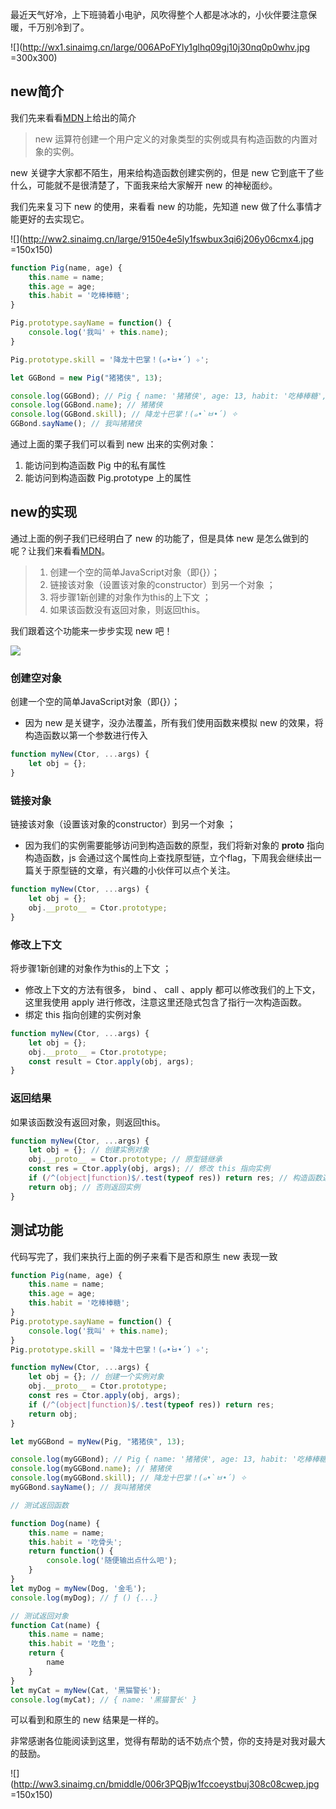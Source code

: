 最近天气好冷，上下班骑着小电驴，风吹得整个人都是冰冰的，小伙伴要注意保暖，千万别冷到了。

![](http://wx1.sinaimg.cn/large/006APoFYly1glhq09gj10j30nq0p0whv.jpg =300x300)

## new简介

我们先来看看[MDN](https://developer.mozilla.org/zh-CN/docs/Web/JavaScript/Reference/Operators/new)上给出的简介

> new 运算符创建一个用户定义的对象类型的实例或具有构造函数的内置对象的实例。

new 关键字大家都不陌生，用来给构造函数创建实例的，但是 new 它到底干了些什么，可能就不是很清楚了，下面我来给大家解开 new 的神秘面纱。

我们先来复习下 new 的使用，来看看 new 的功能，先知道 new 做了什么事情才能更好的去实现它。

![](http://ww2.sinaimg.cn/large/9150e4e5ly1fswbux3qi6j206y06cmx4.jpg =150x150)

```js
function Pig(name, age) {
    this.name = name;
    this.age = age;
    this.habit = '吃棒棒糖';
}

Pig.prototype.sayName = function() {
    console.log('我叫' + this.name);
}

Pig.prototype.skill = '降龙十巴掌！(๑•̀ㅂ•́) ✧';

let GGBond = new Pig("猪猪侠", 13);

console.log(GGBond); // Pig { name: '猪猪侠', age: 13, habit: '吃棒棒糖', __proto__: Object }
console.log(GGBond.name); // 猪猪侠
console.log(GGBond.skill); // 降龙十巴掌！(๑•̀ㅂ•́) ✧
GGBond.sayName(); // 我叫猪猪侠
```

通过上面的栗子我们可以看到 new 出来的实例对象：
1. 能访问到构造函数 Pig 中的私有属性
2. 能访问到构造函数 Pig.prototype 上的属性

## new的实现

通过上面的例子我们已经明白了 new 的功能了，但是具体 new 是怎么做到的呢？让我们来看看[MDN](https://developer.mozilla.org/zh-CN/docs/Web/JavaScript/Reference/Operators/new)。

> 1. 创建一个空的简单JavaScript对象（即{}）；
> 2. 链接该对象（设置该对象的constructor）到另一个对象 ；
> 3. 将步骤1新创建的对象作为this的上下文 ；
> 4. 如果该函数没有返回对象，则返回this。

我们跟着这个功能来一步步实现 new 吧！

![](http://wx1.sinaimg.cn/large/ceeb653ely1g1vn34rcc0g209406uqq3.gif)

### 创建空对象

创建一个空的简单JavaScript对象（即{}）；
- 因为 new 是关键字，没办法覆盖，所有我们使用函数来模拟 new 的效果，将构造函数以第一个参数进行传入

```js
function myNew(Ctor, ...args) {
    let obj = {}; 
}
```

### 链接对象

链接该对象（设置该对象的constructor）到另一个对象 ；
- 因为我们的实例需要能够访问到构造函数的原型，我们将新对象的 __proto__ 指向构造函数，js 会通过这个属性向上查找原型链，立个flag，下周我会继续出一篇关于原型链的文章，有兴趣的小伙伴可以点个关注。

```js
function myNew(Ctor, ...args) {
    let obj = {}; 
    obj.__proto__ = Ctor.prototype;
}
```

### 修改上下文

将步骤1新创建的对象作为this的上下文 ；
- 修改上下文的方法有很多， bind 、 call 、apply 都可以修改我们的上下文，这里我使用 apply 进行修改，注意这里还隐式包含了指行一次构造函数。
- 绑定 this 指向创建的实例对象

```js
function myNew(Ctor, ...args) {
    let obj = {}; 
    obj.__proto__ = Ctor.prototype;
    const result = Ctor.apply(obj, args);
}
```

### 返回结果

如果该函数没有返回对象，则返回this。

```js
function myNew(Ctor, ...args) {
    let obj = {}; // 创建实例对象
    obj.__proto__ = Ctor.prototype; // 原型链继承
    const res = Ctor.apply(obj, args); // 修改 this 指向实例
    if (/^(object|function)$/.test(typeof res)) return res; // 构造函数返回的是对象就直接该返回该结果
    return obj; // 否则返回实例
}
```

## 测试功能

代码写完了，我们来执行上面的例子来看下是否和原生 new 表现一致

```js
function Pig(name, age) {
    this.name = name;
    this.age = age;
    this.habit = '吃棒棒糖';
}
Pig.prototype.sayName = function() {
    console.log('我叫' + this.name);
}
Pig.prototype.skill = '降龙十巴掌！(๑•̀ㅂ•́) ✧';

function myNew(Ctor, ...args) {
    let obj = {}; // 创建一个实例对象
    obj.__proto__ = Ctor.prototype;
    const res = Ctor.apply(obj, args);
    if (/^(object|function)$/.test(typeof res)) return res;
    return obj;
}

let myGGBond = myNew(Pig, "猪猪侠", 13);

console.log(myGGBond); // Pig { name: '猪猪侠', age: 13, habit: '吃棒棒糖', __proto__: Object }
console.log(myGGBond.name); // 猪猪侠
console.log(myGGBond.skill); // 降龙十巴掌！(๑•̀ㅂ•́) ✧
myGGBond.sayName(); // 我叫猪猪侠

// 测试返回函数

function Dog(name) {
    this.name = name;
    this.habit = '吃骨头';
    return function() {
        console.log('随便输出点什么吧');
    }
}
let myDog = myNew(Dog, '金毛');
console.log(myDog); // ƒ () {...}

// 测试返回对象
function Cat(name) {
    this.name = name;
    this.habit = '吃鱼';
    return {
        name
    }
}
let myCat = myNew(Cat, '黑猫警长');
console.log(myCat); // { name: '黑猫警长' }
```

可以看到和原生的 new 结果是一样的。

非常感谢各位能阅读到这里，觉得有帮助的话不妨点个赞，你的支持是对我对最大的鼓励。

![](http://ww3.sinaimg.cn/bmiddle/006r3PQBjw1fccoeystbuj308c08cwep.jpg =150x150)